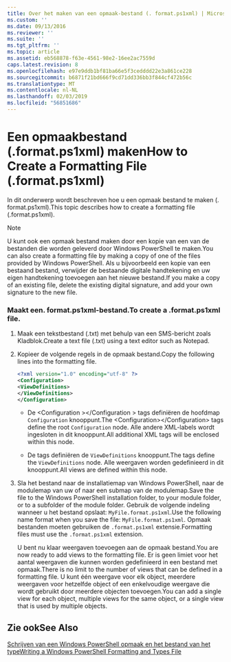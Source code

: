 ```yaml
---
title: Over het maken van een opmaak-bestand (. format.ps1xml) | Microsoft Docs
ms.custom: ''
ms.date: 09/13/2016
ms.reviewer: ''
ms.suite: ''
ms.tgt_pltfrm: ''
ms.topic: article
ms.assetid: eb568878-f63e-4561-98e2-16ee2ac7559d
caps.latest.revision: 8
ms.openlocfilehash: e97e9ddb1bf81ba66e5f3cedddd22e3a861ce228
ms.sourcegitcommit: b6871f21bd666f9cd71dd336bb3f844cf472b56c
ms.translationtype: MT
ms.contentlocale: nl-NL
ms.lasthandoff: 02/03/2019
ms.locfileid: "56851686"
---
```

# <a name="how-to-create-a-formatting-file-formatps1xml"></a><span data-ttu-id="a2448-102">Een opmaakbestand (.format.ps1xml) maken</span><span class="sxs-lookup"><span data-stu-id="a2448-102">How to Create a Formatting File (.format.ps1xml)</span></span>

<span data-ttu-id="a2448-103">In dit onderwerp wordt beschreven hoe u een opmaak bestand te maken (. format.ps1xml).</span><span class="sxs-lookup"><span data-stu-id="a2448-103">This topic describes how to create a formatting file (.format.ps1xml).</span></span>

> [!NOTE]
> <span data-ttu-id="a2448-104">U kunt ook een opmaak bestand maken door een kopie van een van de bestanden die worden geleverd door Windows PowerShell te maken.</span><span class="sxs-lookup"><span data-stu-id="a2448-104">You can also create a formatting file by making a copy of one of the files provided by Windows PowerShell.</span></span> <span data-ttu-id="a2448-105">Als u bijvoorbeeld een kopie van een bestaand bestand, verwijder de bestaande digitale handtekening en uw eigen handtekening toevoegen aan het nieuwe bestand.</span><span class="sxs-lookup"><span data-stu-id="a2448-105">If you make a copy of an existing file, delete the existing digital signature, and add your own signature to the new file.</span></span>

### <a name="to-create-a-formatps1xml-file"></a><span data-ttu-id="a2448-106">Maakt een. format.ps1xml-bestand.</span><span class="sxs-lookup"><span data-stu-id="a2448-106">To create a .format.ps1xml file.</span></span>

1. <span data-ttu-id="a2448-107">Maak een tekstbestand (.txt) met behulp van een SMS-bericht zoals Kladblok.</span><span class="sxs-lookup"><span data-stu-id="a2448-107">Create a text file (.txt) using a text editor such as Notepad.</span></span>

2. <span data-ttu-id="a2448-108">Kopieer de volgende regels in de opmaak bestand.</span><span class="sxs-lookup"><span data-stu-id="a2448-108">Copy the following lines into the formatting file.</span></span>

   ```xml
   <?xml version="1.0" encoding="utf-8" ?>
   <Configuration>
   <ViewDefinitions>
   </ViewDefinitions>
   </Configuration>
   ```

   - <span data-ttu-id="a2448-109">De \<Configuration >\</Configuration > tags definiëren de hoofdmap `Configuration` knooppunt.</span><span class="sxs-lookup"><span data-stu-id="a2448-109">The \<Configuration>\</Configuration> tags define the root `Configuration` node.</span></span> <span data-ttu-id="a2448-110">Alle andere XML-labels wordt ingesloten in dit knooppunt.</span><span class="sxs-lookup"><span data-stu-id="a2448-110">All additional XML tags will be enclosed within this node.</span></span>

   - <span data-ttu-id="a2448-111">De <ViewDefinitions> </ViewDefinitions> tags definiëren de `ViewDefinitions` knooppunt.</span><span class="sxs-lookup"><span data-stu-id="a2448-111">The <ViewDefinitions></ViewDefinitions> tags define the `ViewDefinitions` node.</span></span> <span data-ttu-id="a2448-112">Alle weergaven worden gedefinieerd in dit knooppunt.</span><span class="sxs-lookup"><span data-stu-id="a2448-112">All views are defined within this node.</span></span>

3. <span data-ttu-id="a2448-113">Sla het bestand naar de installatiemap van Windows PowerShell, naar de modulemap van uw of naar een submap van de modulemap.</span><span class="sxs-lookup"><span data-stu-id="a2448-113">Save the file to the Windows PowerShell installation folder, to your module folder, or to a subfolder of the module folder.</span></span> <span data-ttu-id="a2448-114">Gebruik de volgende indeling wanneer u het bestand opslaat: `MyFile.format.ps1xml`.</span><span class="sxs-lookup"><span data-stu-id="a2448-114">Use the following name format when you save the file:  `MyFile.format.ps1xml`.</span></span> <span data-ttu-id="a2448-115">Opmaak bestanden moeten gebruiken de `.format.ps1xml` extensie.</span><span class="sxs-lookup"><span data-stu-id="a2448-115">Formatting files must use the `.format.ps1xml` extension.</span></span>

   <span data-ttu-id="a2448-116">U bent nu klaar weergaven toevoegen aan de opmaak bestand.</span><span class="sxs-lookup"><span data-stu-id="a2448-116">You are now ready to add views to the formatting file.</span></span> <span data-ttu-id="a2448-117">Er is geen limiet voor het aantal weergaven die kunnen worden gedefinieerd in een bestand met opmaak.</span><span class="sxs-lookup"><span data-stu-id="a2448-117">There is no limit to the number of views that can be defined in a formatting file.</span></span> <span data-ttu-id="a2448-118">U kunt één weergave voor elk object, meerdere weergaven voor hetzelfde object of een enkelvoudige weergave die wordt gebruikt door meerdere objecten toevoegen.</span><span class="sxs-lookup"><span data-stu-id="a2448-118">You can add a single view for each object, multiple views for the same object, or a single view that is used by multiple objects.</span></span>

## <a name="see-also"></a><span data-ttu-id="a2448-119">Zie ook</span><span class="sxs-lookup"><span data-stu-id="a2448-119">See Also</span></span>

[<span data-ttu-id="a2448-120">Schrijven van een Windows PowerShell opmaak en het bestand van het type</span><span class="sxs-lookup"><span data-stu-id="a2448-120">Writing a Windows PowerShell Formatting and Types File</span></span>](./writing-a-powershell-formatting-file.md)
